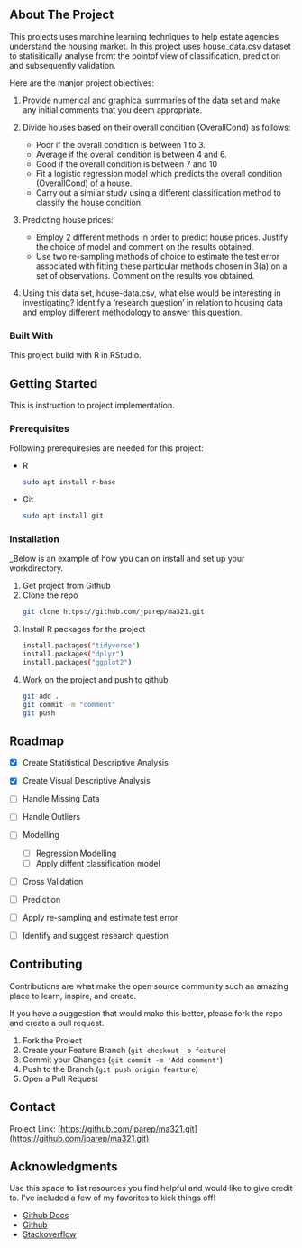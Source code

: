 <!-- ABOUT THE PROJECT -->
## About The Project

This projects uses marchine learning techniques to help estate agencies understand the housing market.
In this project uses house_data.csv dataset to statisitically analyse fromt the pointof view of classification, prediction and subsequently validation.

Here are the manjor project objectives:
1.  Provide numerical and graphical summaries of the data set and make any initial comments
that you deem appropriate.
2.  Divide houses based on their overall condition (OverallCond) as follows:
    - Poor if the overall condition is between 1 to 3.
    - Average if the overall condition is between 4 and 6.
    - Good if the overall condition is between 7 and 10
    - Fit a logistic regression model which predicts the overall condition (OverallCond) of a
house.
    - Carry out a similar study using a different classification method to
classify the house condition.

3. Predicting house prices:
    -  Employ 2 different methods in order to predict house prices. Justify the
choice of model and comment on the results obtained.
    - Use two re-sampling methods of choice to estimate the test error associated with
fitting these particular methods chosen in 3(a) on a set of observations. Comment on
the results you obtained.

4. Using this data set, house-data.csv, what else would be interesting in investigating? Identify
a ‘research question’ in relation to housing data and employ different methodology to answer this question. 


### Built With

This project build with R in RStudio.


<!-- GETTING STARTED -->
## Getting Started

This is instruction to project implementation.

### Prerequisites

Following prerequiresies are needed for this project:
* R
  ```sh
  sudo apt install r-base
  ```
* Git
  ```sh
  sudo apt install git
  ```

### Installation

_Below is an example of how you can on install and set up your workdirectory.

1. Get project from Github
2. Clone the repo
   ```sh
   git clone https://github.com/jparep/ma321.git
   ```
3. Install R packages for the project
   ```sh
   install.packages("tidyverse")
   install.packages("dplyr")
   install.packages("ggplot2")
   ```
4. Work on the project and push to github
   ```sh
   git add .
   git commit -m "comment"
   git push
   ```
   
<!-- ROADMAP -->
## Roadmap

- [x] Create Statitistical Descriptive Analysis
- [x] Create Visual Descriptive Analysis
- [ ] Handle Missing Data
- [ ] Handle Outliers
- [ ] Modelling
    - [ ] Regression Modelling
    - [ ] Apply diffent classification model

- [ ] Cross Validation
- [ ] Prediction
- [ ] Apply re-sampling and estimate test error
- [ ] Identify and suggest research question


<!-- CONTRIBUTING -->
## Contributing

Contributions are what make the open source community such an amazing place to learn, inspire, and create.

If you have a suggestion that would make this better, please fork the repo and create a pull request.

1. Fork the Project
2. Create your Feature Branch (`git checkout -b feature`)
3. Commit your Changes (`git commit -m 'Add comment'`)
4. Push to the Branch (`git push origin fearture`)
5. Open a Pull Request


<!-- CONTACT -->
## Contact

Project Link: [https://github.com/jparep/ma321.git](https://github.com/jparep/ma321.git)



<!-- ACKNOWLEDGMENTS -->
## Acknowledgments

Use this space to list resources you find helpful and would like to give credit to. I've included a few of my favorites to kick things off!

* [Github Docs](https://docs.github.com/)
* [Github](https://github.com/)
* [Stackoverflow](https://stackoverflow.com/)